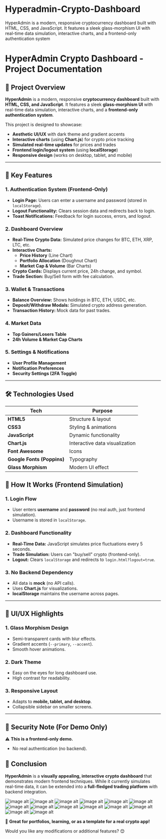 # Hyperadmin-Crypto-Dashboard
HyperAdmin is a modern, responsive cryptocurrency dashboard built with HTML, CSS, and JavaScript. It features a sleek glass-morphism UI with real-time data simulation, interactive charts, and a frontend-only authentication system
# **HyperAdmin Crypto Dashboard - Project Documentation**

## **📌 Project Overview**
**HyperAdmin** is a modern, responsive **cryptocurrency dashboard** built with **HTML, CSS, and JavaScript**. It features a sleek **glass-morphism UI** with real-time data simulation, interactive charts, and a **frontend-only authentication system**.  

This project is designed to showcase:
- **Aesthetic UI/UX** with dark theme and gradient accents  
- **Interactive charts** (using **Chart.js**) for crypto price tracking  
- **Simulated real-time updates** for prices and trades  
- **Frontend login/logout system** (using **localStorage**)  
- **Responsive design** (works on desktop, tablet, and mobile)  

---

## **🔹 Key Features**
### **1. Authentication System (Frontend-Only)**
- **Login Page:** Users can enter a username and password (stored in `localStorage`).  
- **Logout Functionality:** Clears session data and redirects back to login.  
- **Toast Notifications:** Feedback for login success, errors, and logout.  

### **2. Dashboard Overview**
- **Real-Time Crypto Data:** Simulated price changes for BTC, ETH, XRP, LTC, etc.  
- **Interactive Charts:**  
  - **Price History** (Line Chart)  
  - **Portfolio Allocation** (Doughnut Chart)  
  - **Market Cap & Volume** (Bar Charts)  
- **Crypto Cards:** Displays current price, 24h change, and symbol.  
- **Trade Section:** Buy/Sell form with fee calculation.  

### **3. Wallet & Transactions**
- **Balance Overview:** Shows holdings in BTC, ETH, USDC, etc.  
- **Deposit/Withdraw Modals:** Simulated crypto address generation.  
- **Transaction History:** Mock data for past trades.  

### **4. Market Data**
- **Top Gainers/Losers Table**  
- **24h Volume & Market Cap Charts**  

### **5. Settings & Notifications**
- **User Profile Management**  
- **Notification Preferences**  
- **Security Settings (2FA Toggle)**  

---

## **🛠️ Technologies Used**
| **Tech** | **Purpose** |
|----------|------------|
| **HTML5** | Structure & layout |
| **CSS3** | Styling & animations |
| **JavaScript** | Dynamic functionality |
| **Chart.js** | Interactive data visualization |
| **Font Awesome** | Icons |
| **Google Fonts (Poppins)** | Typography |
| **Glass Morphism** | Modern UI effect |


## **🚀 How It Works (Frontend Simulation)**
### **1. Login Flow**
- User enters **username** and **password** (no real auth, just frontend simulation).  
- Username is stored in `localStorage`.   

### **2. Dashboard Functionality**
- **Real-Time Data:** JavaScript simulates price fluctuations every 5 seconds.  
- **Trade Simulation:** Users can "buy/sell" crypto (frontend-only).  
- **Logout:** Clears `localStorage` and redirects to `login.html?logout=true`.  

### **3. No Backend Dependency**
- All data is **mock** (no API calls).  
- Uses **Chart.js** for visualizations.  
- **localStorage** maintains the username across pages.  

---

## **🎨 UI/UX Highlights**
### **1. Glass Morphism Design**
- Semi-transparent cards with blur effects.  
- Gradient accents (`--primary`, `--accent`).  
- Smooth hover animations.  

### **2. Dark Theme**
- Easy on the eyes for long dashboard use.  
- High contrast for readability.  

### **3. Responsive Layout**
- Adapts to **mobile, tablet, and desktop**.  
- Collapsible sidebar on smaller screens.  

---

## **🔐 Security Note (For Demo Only)**
⚠️ **This is a frontend-only demo.**  
- No real authentication (no backend).    

## **🎯 Conclusion**
**HyperAdmin** is a **visually appealing, interactive crypto dashboard** that demonstrates modern frontend techniques. While it currently simulates real-time data, it can be extended into a **full-fledged trading platform** with backend integration.

![image alt](https://github.com/AnasQ2003/Hyperadmin-Crypto-Dashboard/blob/e70be859afbbfb3605f58b613d033eb6ce9c559e/e1.png)
![image alt](https://github.com/AnasQ2003/Hyperadmin-Crypto-Dashboard/blob/e70be859afbbfb3605f58b613d033eb6ce9c559e/e2.png)
![image alt](https://github.com/AnasQ2003/Hyperadmin-Crypto-Dashboard/blob/e70be859afbbfb3605f58b613d033eb6ce9c559e/e3.png)
![image alt](https://github.com/AnasQ2003/Hyperadmin-Crypto-Dashboard/blob/e70be859afbbfb3605f58b613d033eb6ce9c559e/e4.png)
![image alt](https://github.com/AnasQ2003/Hyperadmin-Crypto-Dashboard/blob/e70be859afbbfb3605f58b613d033eb6ce9c559e/e5.png)
![image alt](https://github.com/AnasQ2003/Hyperadmin-Crypto-Dashboard/blob/e70be859afbbfb3605f58b613d033eb6ce9c559e/e6.png)
![image alt](https://github.com/AnasQ2003/Hyperadmin-Crypto-Dashboard/blob/e70be859afbbfb3605f58b613d033eb6ce9c559e/e7.png)
![image alt](https://github.com/AnasQ2003/Hyperadmin-Crypto-Dashboard/blob/e70be859afbbfb3605f58b613d033eb6ce9c559e/e8.png)
![image alt](https://github.com/AnasQ2003/Hyperadmin-Crypto-Dashboard/blob/e70be859afbbfb3605f58b613d033eb6ce9c559e/e9.png)
![image alt](https://github.com/AnasQ2003/Hyperadmin-Crypto-Dashboard/blob/e70be859afbbfb3605f58b613d033eb6ce9c559e/e10.png)
![image alt](https://github.com/AnasQ2003/Hyperadmin-Crypto-Dashboard/blob/e70be859afbbfb3605f58b613d033eb6ce9c559e/e11.png)
![image alt](https://github.com/AnasQ2003/Hyperadmin-Crypto-Dashboard/blob/e70be859afbbfb3605f58b613d033eb6ce9c559e/e12.png)
![image alt](https://github.com/AnasQ2003/Hyperadmin-Crypto-Dashboard/blob/e70be859afbbfb3605f58b613d033eb6ce9c559e/e13.png)
![image alt](https://github.com/AnasQ2003/Hyperadmin-Crypto-Dashboard/blob/e70be859afbbfb3605f58b613d033eb6ce9c559e/e14.png)


🚀 **Great for portfolios, learning, or as a template for a real crypto app!**  

Would you like any modifications or additional features? 😊

